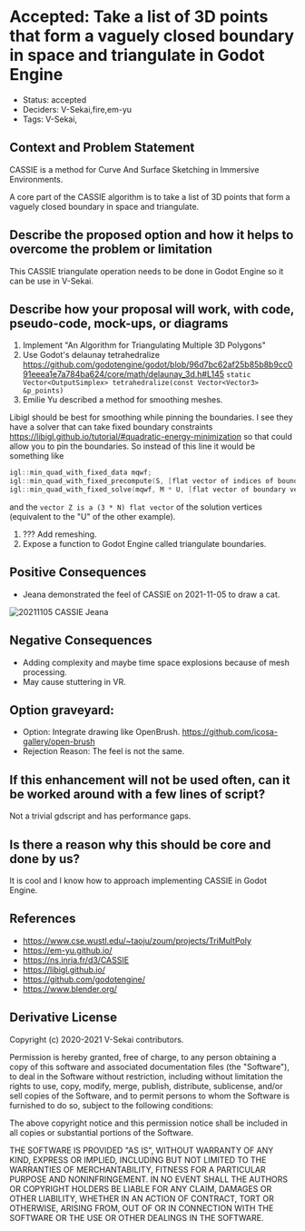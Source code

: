 # Accepted: Take a list of 3D points that form a vaguely closed boundary in space and triangulate in Godot Engine

- Status: accepted <!-- draft | rejected | accepted | deprecated | superseded by -->
- Deciders: V-Sekai,fire,em-yu
- Tags: V-Sekai,

## Context and Problem Statement

CASSIE is a method for Curve And Surface Sketching in Immersive Environments.

A core part of the CASSIE algorithm is to take a list of 3D points that form a vaguely closed boundary in space and triangulate.

## Describe the proposed option and how it helps to overcome the problem or limitation

This CASSIE triangulate operation needs to be done in Godot Engine so it can be use in V-Sekai.

## Describe how your proposal will work, with code, pseudo-code, mock-ups, or diagrams

1. Implement "An Algorithm for Triangulating Multiple 3D Polygons"
1. Use Godot's delaunay tetrahedralize <https://github.com/godotengine/godot/blob/96d7bc62af25b85b8b9cc091eeea1e7a784ba624/core/math/delaunay_3d.h#L145> `static Vector<OutputSimplex> tetrahedralize(const Vector<Vector3> &p_points)`
1. Emilie Yu described a method for smoothing meshes.

Libigl should be best for smoothing while pinning the boundaries. I see they have a solver that can take fixed boundary constraints <https://libigl.github.io/tutorial/#quadratic-energy-minimization> so that could allow you to pin the boundaries. So instead of this line it would be something like

```c++
igl::min_quad_with_fixed_data mqwf;
igl::min_quad_with_fixed_precompute(S, [flat vector of indices of boundary vertices size=(3 * N_boundary)], [zero matrix], true, mqwf);
igl::min_quad_with_fixed_solve(mqwf, M * U, [flat vector of boundary vertices positions size=(3 * N_boundary)], [zero vector], Z);
```

and the `vector Z is a (3 * N) flat vector` of the solution vertices (equivalent to the "U" of the other example).

1. ??? Add remeshing.
1. Expose a function to Godot Engine called triangulate boundaries.

## Positive Consequences <!-- optional -->

- Jeana demonstrated the feel of CASSIE on 2021-11-05 to draw a cat.

![20211105 CASSIE Jeana](./attachments/20211105-CASSIE-Jeana.jpg)

## Negative Consequences <!-- optional -->

- Adding complexity and maybe time space explosions because of mesh processing.
- May cause stuttering in VR.

## Option graveyard: <!-- same as above -->

- Option: Integrate drawing like OpenBrush. <https://github.com/icosa-gallery/open-brush>
- Rejection Reason: The feel is not the same.

## If this enhancement will not be used often, can it be worked around with a few lines of script?

Not a trivial gdscript and has performance gaps.

## Is there a reason why this should be core and done by us?

It is cool and I know how to approach implementing CASSIE in Godot Engine.

## References <!-- optional -->

- <https://www.cse.wustl.edu/~taoju/zoum/projects/TriMultPoly>
- <https://em-yu.github.io/>
- <https://ns.inria.fr/d3/CASSIE>
- <https://libigl.github.io/>
- <https://github.com/godotengine/>
- <https://www.blender.org/>

## Derivative License

Copyright (c) 2020-2021 V-Sekai contributors.

Permission is hereby granted, free of charge, to any person obtaining a copy
of this software and associated documentation files (the "Software"), to deal
in the Software without restriction, including without limitation the rights
to use, copy, modify, merge, publish, distribute, sublicense, and/or sell
copies of the Software, and to permit persons to whom the Software is
furnished to do so, subject to the following conditions:

The above copyright notice and this permission notice shall be included in all
copies or substantial portions of the Software.

THE SOFTWARE IS PROVIDED "AS IS", WITHOUT WARRANTY OF ANY KIND, EXPRESS OR
IMPLIED, INCLUDING BUT NOT LIMITED TO THE WARRANTIES OF MERCHANTABILITY,
FITNESS FOR A PARTICULAR PURPOSE AND NONINFRINGEMENT. IN NO EVENT SHALL THE
AUTHORS OR COPYRIGHT HOLDERS BE LIABLE FOR ANY CLAIM, DAMAGES OR OTHER
LIABILITY, WHETHER IN AN ACTION OF CONTRACT, TORT OR OTHERWISE, ARISING FROM,
OUT OF OR IN CONNECTION WITH THE SOFTWARE OR THE USE OR OTHER DEALINGS IN THE
SOFTWARE.
